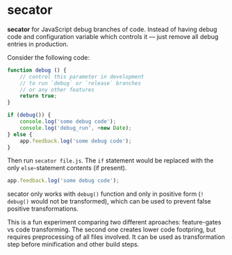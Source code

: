 # secator
**secator** for JavaScript debug branches of code. Instead of having debug code and configuration variable which controls it — just remove all debug entries in production.

Consider the following code:
```javascript
function debug () {
	// control this parameter in development
	// to run `debug` or `release` branches
	// or any other features
	return true;
}

if (debug()) {
	console.log('some debug code');
	console.log('debug_run', +new Date);
} else {
	app.feedback.log('some debug code');
}
```

Then run `secator file.js`. The `if` statement would be replaced with the only `else`-statement contents (if present).
```javascript
app.feedback.log('some debug code');
```

secator only works with `debug()` function and only in positive form (`! debug()` would not be transformed), which can be used to prevent false positive transformations.

This is a fun experiment comparing two different aproaches: feature-gates vs code transforming. The second one creates lower code footpring, but requires preprocessing of all files involved. It can be used as transformation step before minification and other build steps.
